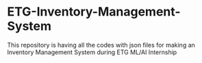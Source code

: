 # ETG-Inventory-Management-System
This repository is having all the codes with json files for making an Inventory Management System during ETG ML/AI Internship
